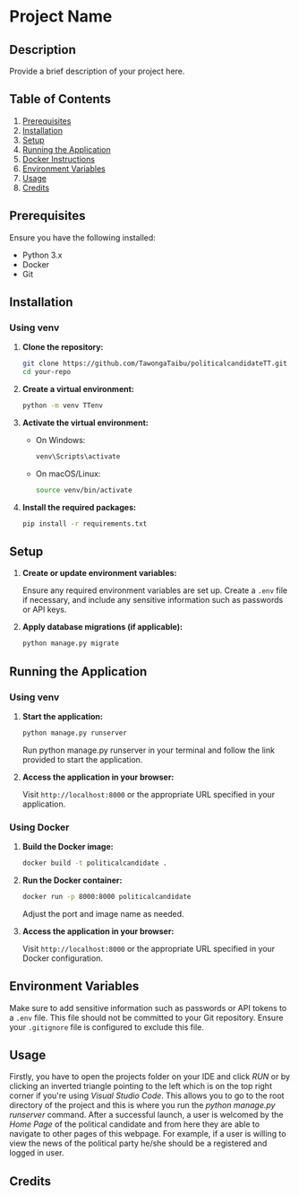 # Project Name

## Description

Provide a brief description of your project here.

## Table of Contents

1. [Prerequisites](#prerequisites)
2. [Installation](#installation)
3. [Setup](#setup)
4. [Running the Application](#running-the-application)
5. [Docker Instructions](#docker-instructions)
6. [Environment Variables](#environment-variables)
7. [Usage](#usage)
8. [Credits](#credits)

## Prerequisites

Ensure you have the following installed:

- Python 3.x
- Docker
- Git

## Installation

### Using venv

1. **Clone the repository:**

    ```bash
    git clone https://github.com/TawongaTaibu/politicalcandidateTT.git
    cd your-repo
    ```

2. **Create a virtual environment:**

    ```bash
    python -m venv TTenv
    ```

3. **Activate the virtual environment:**

    - On Windows:
      ```bash
      venv\Scripts\activate
      ```

    - On macOS/Linux:
      ```bash
      source venv/bin/activate
      ```

4. **Install the required packages:**

    ```bash
    pip install -r requirements.txt
    ```

## Setup

1. **Create or update environment variables:**

    Ensure any required environment variables are set up. Create a `.env` file if necessary, and include any sensitive information such as passwords or API keys.

2. **Apply database migrations (if applicable):**

    ```bash
    python manage.py migrate
    ```

## Running the Application

### Using venv

1. **Start the application:**

    ```bash
    python manage.py runserver
    ```

   Run python manage.py runserver in your terminal and follow the link provided to start the application.
   

2. **Access the application in your browser:**

    Visit `http://localhost:8000` or the appropriate URL specified in your application.

### Using Docker

1. **Build the Docker image:**

    ```bash
    docker build -t politicalcandidate .
    ```

2. **Run the Docker container:**

    ```bash
    docker run -p 8000:8000 politicalcandidate
    ```

   Adjust the port and image name as needed.

3. **Access the application in your browser:**

    Visit `http://localhost:8000` or the appropriate URL specified in your Docker configuration.

## Environment Variables

Make sure to add sensitive information such as passwords or API tokens to a `.env` file. This file should not be committed to your Git repository. Ensure your `.gitignore` file is configured to exclude this file.

## Usage
Firstly, you have to open the projects folder on your IDE and click *RUN* or by clicking 
an inverted triangle pointing to the left which is on the top right corner
if you're using *Visual Studio Code*. This allows you to go to the root directory of the project
and this is where you run the *python manage.py runserver* command. After a successful launch, a user is welcomed
by the *Home Page* of the political candidate and from here they are able to navigate to other pages of this webpage.
For example, if a user is willing to view the news of the political party he/she should be a registered and logged in user.

## Credits

